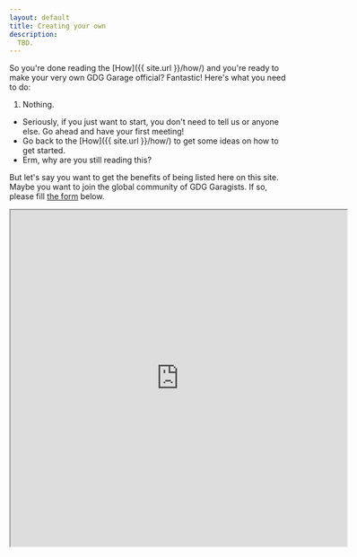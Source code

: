 ```yaml
---
layout: default
title: Creating your own
description: 
  TBD.
---
```


So you're done reading the [How]({{ site.url }}/how/) and you're ready to make your
very own GDG Garage official? <span class="c1">Fantastic!</span> Here's
what you need to do:

1. <span class="c2">Nothing.</span>
  * Seriously, if you just want to start, you don't need to tell us
    or anyone else. Go ahead and have your first meeting!
  * Go back to the [How]({{ site.url }}/how/) to get some ideas on how
    to get started.
  * Erm, why are you still reading this?

But let's say you want to get the <span class="c3">benefits</span> of
being listed here on this site. Maybe you want to join the <span
class="c4">global community</span> of GDG Garagists. If so, please fill [the form](https://docs.google.com/forms/d/1Q_oTlubKK12geWENsNXs4q3GvES2W4gmG9lQ1eMRJ_k/viewform) below.

<iframe width="600" height="600" src="https://docs.google.com/forms/d/1Q_oTlubKK12geWENsNXs4q3GvES2W4gmG9lQ1eMRJ_k/viewform"></iframe>
